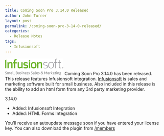 ```yaml
---
title: Coming Soon Pro 3.14.0 Released
author: John Turner
layout: post
permalink: /coming-soon-pro-3-14-0-released/
categories:
  - Release Notes
tags:
  - Infusionsoft
---
```

<img class="alignright size-full wp-image-568" alt="infusionsoft-logo" src="/wp-content/uploads/2013/10/infusionsoft-logo.png" width="190" height="54" />
Coming Soon Pro 3.14.0 has been released. This release features Infusionsoft integration. <a title="Infusionsoft Coming Soon Page" href="http://infusionsoft.com" target="_blank">Infusionsoft</a> is sales and marketing software built for small business. Also included in this release is the ability to add an html form from any 3rd party marketing provider.

3.14.0

* Added: Infusionsoft Integration  
* Added: HTML Forms Integration

You’ll receive an autoupdate message soon if you have entered your license key. You can also download the plugin from <a href="/members" target="_blank">/members</a>

 [1]: /wp-content/uploads/2013/10/infusionsoft-logo.png
